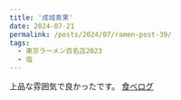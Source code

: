 ```yaml
---
title: '成城青果'
date: 2024-07-21
permalink: /posts/2024/07/ramen-post-39/
tags:
  - 東京ラーメン百名店2023
  - 塩
---
```


上品な雰囲気で良かったです。
[食べログ](https://tabelog.com/tokyo/A1318/A131809/13247939/)

